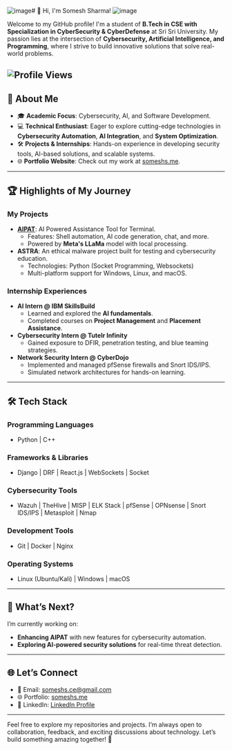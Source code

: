 ![image](https://github.com/user-attachments/assets/05ad5d2b-f27e-4181-9310-2bbf4c55ac80)# 👋 Hi, I'm Somesh Sharma!
![image](https://github.com/user-attachments/assets/0ace6b48-fda9-4324-8dca-75b178c79d85)

Welcome to my GitHub profile! I'm a student of **B.Tech in CSE with Specialization in CyberSecurity & CyberDefense** at Sri Sri University. My passion lies at the intersection of **Cybersecurity, Artificial Intelligence, and Programming**, where I strive to build innovative solutions that solve real-world problems. 

![Profile Views](https://komarev.com/ghpvc/?username=someshsce&color=blue)
---

## 🚀 **About Me**
- 🎓 **Academic Focus**: Cybersecurity, AI, and Software Development.  
- 💻 **Technical Enthusiast**: Eager to explore cutting-edge technologies in **Cybersecurity Automation**, **AI Integration**, and **System Optimization**.  
- 🛠️ **Projects & Internships**: Hands-on experience in developing security tools, AI-based solutions, and scalable systems.  
- 🌐 **Portfolio Website**: Check out my work at [someshs.me](https://someshs.me).

---

## 🏆 **Highlights of My Journey**
### **My Projects**
- **[AIPAT](https://github.com/someshsce/aipatt)**: AI Powered Assistance Tool for Terminal.
  - Features: Shell automation, AI code generation, chat, and more.
  - Powered by **Meta's LLaMa** model with local processing.
- **ASTRA**: An ethical malware project built for testing and cybersecurity education.
  - Technologies: Python (Socket Programming, Websockets)
  - Multi-platform support for Windows, Linux, and macOS.

### **Internship Experiences**
- **AI Intern @ IBM SkillsBuild**
  - Learned and explored the **AI fundamentals**.
  - Completed courses on **Project Management** and **Placement Assistance**.
- **Cybersecurity Intern @ Tutelr Infinity**
  - Gained exposure to DFIR, penetration testing, and blue teaming strategies.
- **Network Security Intern @ CyberDojo**
  - Implemented and managed pfSense firewalls and Snort IDS/IPS.
  - Simulated network architectures for hands-on learning.

---

## 🛠️ **Tech Stack**
### **Programming Languages**
- Python | C++  
### **Frameworks & Libraries**
- Django | DRF | React.js | WebSockets | Socket 
### **Cybersecurity Tools**
- Wazuh | TheHive | MISP | ELK Stack | pfSense | OPNsense | Snort IDS/IPS | Metasploit | Nmap 
### **Development Tools**
- Git | Docker | Nginx  
### **Operating Systems**
- Linux (Ubuntu/Kali) | Windows | macOS  

---

## 📌 **What’s Next?**
I’m currently working on:  
- **Enhancing AIPAT** with new features for cybersecurity automation.  
- **Exploring AI-powered security solutions** for real-time threat detection.  

---

## 🌐 **Let’s Connect**
- 📧 Email: [someshs.ce@gmail.com](mailto:someshs.ce@gmail.com)  
- 🌐 Portfolio: [someshs.me](https://someshs.me)  
- 💼 LinkedIn: [LinkedIn Profile](https://linkedin.com/in/somesh9)  

---

Feel free to explore my repositories and projects. I’m always open to collaboration, feedback, and exciting discussions about technology. Let’s build something amazing together! 🚀
